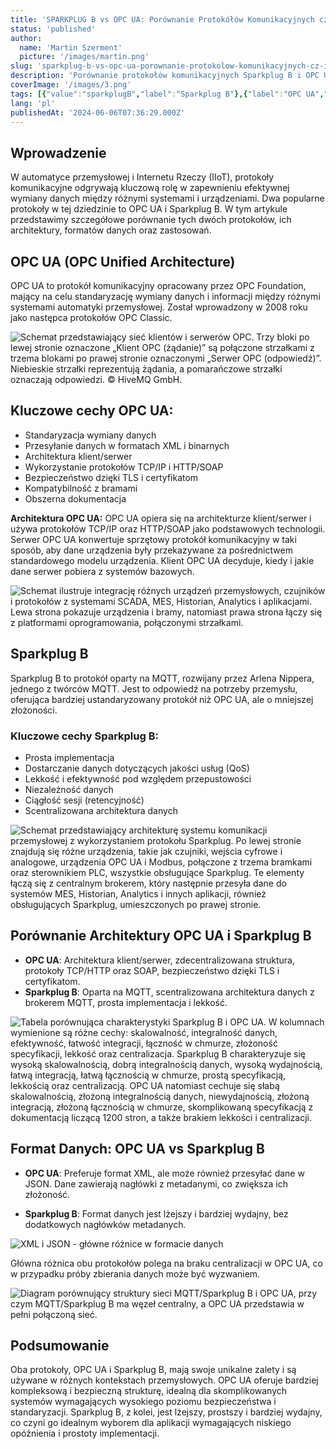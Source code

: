 ```yaml
---
title: 'SPARKPLUG B vs OPC UA: Porównanie Protokółów Komunikacyjnych cz II'
status: 'published'
author:
  name: 'Martin Szerment'
  picture: '/images/martin.png'
slug: 'sparkplug-b-vs-opc-ua-porownanie-protokolow-komunikacyjnych-cz-ii'
description: 'Porównanie protokołów komunikacyjnych Sparkplug B i OPC UA w kontekście przemysłowego Internetu Rzeczy (IIoT). Dowiedz się o ich architekturze, formatach danych, bezpieczeństwie oraz zastosowaniach. Odkryj, który protokół lepiej spełni wymagania Twojego projektu automatyki przemysłowej.'
coverImage: '/images/3.png'
tags: [{"value":"sparkplugB","label":"Sparkplug B"},{"label":"OPC UA","value":"opcUa"},{"value":"mqtt","label":"MQTT"},{"value":"protokółKomunikacyjny","label":"Protokół komunikacyjny"},{"value":"iIoT","label":"IIoT"},{"label":"Automatyka przemysłowa","value":"automatykaPrzemysłowa"},{"label":"Architektura klient/serwer","value":"architekturaKlient/serwer"},{"label":"Bezpieczeństwo danych","value":"bezpieczeństwoDanych"},{"label":"Standaryzacja danych","value":"standaryzacjaDanych"}]
lang: 'pl'
publishedAt: '2024-06-06T07:36:29.000Z'
---
```


## **Wprowadzenie**

W automatyce przemysłowej i Internetu Rzeczy (IIoT), protokoły komunikacyjne odgrywają kluczową rolę w zapewnieniu efektywnej wymiany danych między różnymi systemami i urządzeniami. Dwa popularne protokoły w tej dziedzinie to OPC UA i Sparkplug B. W tym artykule przedstawimy szczegółowe porównanie tych dwóch protokołów, ich architektury, formatów danych oraz zastosowań.

## **OPC UA (OPC Unified Architecture)**

OPC UA to protokół komunikacyjny opracowany przez OPC Foundation, mający na celu standaryzację wymiany danych i informacji między różnymi systemami automatyki przemysłowej. Został wprowadzony w 2008 roku jako następca protokołów OPC Classic.

![Schemat przedstawiający sieć klientów i serwerów OPC. Trzy bloki po lewej stronie oznaczone „Klient OPC (żądanie)” są połączone strzałkami z trzema blokami po prawej stronie oznaczonymi „Serwer OPC (odpowiedź)”. Niebieskie strzałki reprezentują żądania, a pomarańczowe strzałki oznaczają odpowiedzi. © HiveMQ GmbH.](/images/image-q4nt-c5Nj.png)

## **Kluczowe cechy OPC UA:**

- Standaryzacja wymiany danych
- Przesyłanie danych w formatach XML i binarnych
- Architektura klient/serwer
- Wykorzystanie protokołów TCP/IP i HTTP/SOAP
- Bezpieczeństwo dzięki TLS i certyfikatom
- Kompatybilność z bramami
- Obszerna dokumentacja

**Architektura OPC UA:** OPC UA opiera się na architekturze klient/serwer i używa protokołów TCP/IP oraz HTTP/SOAP jako podstawowych technologii. Serwer OPC UA konwertuje sprzętowy protokół komunikacyjny w taki sposób, aby dane urządzenia były przekazywane za pośrednictwem standardowego modelu urządzenia. Klient OPC UA decyduje, kiedy i jakie dane serwer pobiera z systemów bazowych.

![Schemat ilustruje integrację różnych urządzeń przemysłowych, czujników i protokołów z systemami SCADA, MES, Historian, Analytics i aplikacjami. Lewa strona pokazuje urządzenia i bramy, natomiast prawa strona łączy się z platformami oprogramowania, połączonymi strzałkami.](/images/image-k1mz-EwOT.png)

## **Sparkplug B**

Sparkplug B to protokół oparty na MQTT, rozwijany przez Arlena Nippera, jednego z twórców MQTT. Jest to odpowiedź na potrzeby przemysłu, oferująca bardziej ustandaryzowany protokół niż OPC UA, ale o mniejszej złożoności.

### **Kluczowe cechy Sparkplug B:**

- Prosta implementacja
- Dostarczanie danych dotyczących jakości usług (QoS)
- Lekkość i efektywność pod względem przepustowości
- Niezależność danych
- Ciągłość sesji (retencyjność)
- Scentralizowana architektura danych

![Schemat przedstawiający architekturę systemu komunikacji przemysłowej z wykorzystaniem protokołu Sparkplug. Po lewej stronie znajdują się różne urządzenia, takie jak czujniki, wejścia cyfrowe i analogowe, urządzenia OPC UA i Modbus, połączone z trzema bramkami oraz sterownikiem PLC, wszystkie obsługujące Sparkplug. Te elementy łączą się z centralnym brokerem, który następnie przesyła dane do systemów MES, Historian, Analytics i innych aplikacji, również obsługujących Sparkplug, umieszczonych po prawej stronie.](/images/image-y5mt-IzMD.png)

## **Porównanie Architektury OPC UA i Sparkplug B**

- **OPC UA**: Architektura klient/serwer, zdecentralizowana struktura, protokoły TCP/HTTP oraz SOAP, bezpieczeństwo dzięki TLS i certyfikatom.
- **Sparkplug B**: Oparta na MQTT, scentralizowana architektura danych z brokerem MQTT, prosta implementacja i lekkość.

![Tabela porównująca charakterystyki Sparkplug B i OPC UA. W kolumnach wymienione są różne cechy: skalowalność, integralność danych, efektywność, łatwość integracji, łączność w chmurze, złożoność specyfikacji, lekkość oraz centralizacja. Sparkplug B charakteryzuje się wysoką skalowalnością, dobrą integralnością danych, wysoką wydajnością, łatwą integracją, łatwą łącznością w chmurze, prostą specyfikacją, lekkością oraz centralizacją. OPC UA natomiast cechuje się słabą skalowalnością, złożoną integralnością danych, niewydajnością, złożoną integracją, złożoną łącznością w chmurze, skomplikowaną specyfikacją z dokumentacją liczącą 1200 stron, a także brakiem lekkości i centralizacji.](/images/image-c2mj-k0NT.png)

## **Format Danych: OPC UA vs Sparkplug B**

- **OPC UA**: Preferuje format XML, ale może również przesyłać dane w JSON. Dane zawierają nagłówki z metadanymi, co zwiększa ich złożoność.

- **Sparkplug B**: Format danych jest lżejszy i bardziej wydajny, bez dodatkowych nagłówków metadanych.

![XML i JSON - główne różnice w formacie danych](/images/image-AxNT.png)

Główna różnica obu protokołów polega na braku centralizacji w OPC UA, co w przypadku próby zbierania danych może być wyzwaniem.

![Diagram porównujący struktury sieci MQTT/Sparkplug B i OPC UA, przy czym MQTT/Sparkplug B ma węzeł centralny, a OPC UA przedstawia w pełni połączoną sieć.](/images/image-q3ot-U4MD.png)

## **Podsumowanie**

Oba protokoły, OPC UA i Sparkplug B, mają swoje unikalne zalety i są używane w różnych kontekstach przemysłowych. OPC UA oferuje bardziej kompleksową i bezpieczną strukturę, idealną dla skomplikowanych systemów wymagających wysokiego poziomu bezpieczeństwa i standaryzacji. Sparkplug B, z kolei, jest lżejszy, prostszy i bardziej wydajny, co czyni go idealnym wyborem dla aplikacji wymagających niskiego opóźnienia i prostoty implementacji.